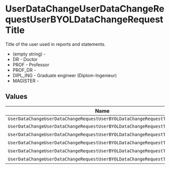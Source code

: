# UserDataChangeUserDataChangeRequestUserBYOLDataChangeRequestTitle

Title of the user used in reports and statements.
* (empty string) - 
* DR - Doctor
* PROF - Professor
* PROF_DR - 
* DIPL_ING - Graduate engineer (Diplom-Ingenieur)
* MAGISTER - 


## Values

| Name                                                                        | Value                                                                       |
| --------------------------------------------------------------------------- | --------------------------------------------------------------------------- |
| `UserDataChangeUserDataChangeRequestUserBYOLDataChangeRequestTitleUnknown`  |                                                                             |
| `UserDataChangeUserDataChangeRequestUserBYOLDataChangeRequestTitleDr`       | DR                                                                          |
| `UserDataChangeUserDataChangeRequestUserBYOLDataChangeRequestTitleProf`     | PROF                                                                        |
| `UserDataChangeUserDataChangeRequestUserBYOLDataChangeRequestTitleProfDr`   | PROF_DR                                                                     |
| `UserDataChangeUserDataChangeRequestUserBYOLDataChangeRequestTitleDiplIng`  | DIPL_ING                                                                    |
| `UserDataChangeUserDataChangeRequestUserBYOLDataChangeRequestTitleMagister` | MAGISTER                                                                    |